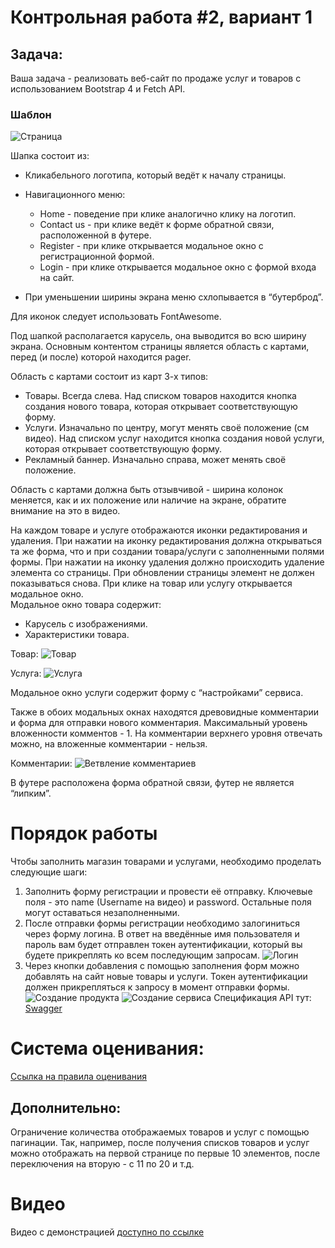 # Контрольная работа #2, вариант 1
## Задача:
 
Ваша задача - реализовать веб-сайт по продаже услуг и товаров с использованием Bootstrap 4 и Fetch API.


### Шаблон
![Страница](Task/1.png)

Шапка состоит из: 
* Кликабельного логотипа, который ведёт к началу страницы. 
* Навигационного меню: 
  * Home - поведение при клике аналогично клику на логотип. 
  * Contact us - при клике ведёт к форме обратной связи, расположенной в футере. 
  * Register - при клике открывается модальное окно с регистрационной формой.
  * Login - при клике открывается модальное окно с формой входа на сайт.
  
* При уменьшении ширины экрана меню схлопывается в “бутерброд”.

Для иконок следует использовать FontAwesome. 

Под шапкой располагается карусель, она выводится во всю ширину экрана. Основным контентом страницы является область с картами, перед (и после) которой находится pager. 

Область с картами состоит из карт 3-х типов: 
* Товары. Всегда слева. Над списком товаров находится кнопка создания нового товара, которая открывает соответствующую форму.
* Услуги. Изначально по центру, могут менять своё положение (см видео). Над списком услуг находится кнопка создания новой услуги, которая открывает соответствующую форму.
* Рекламный баннер. Изначально справа, может менять своё положение. 

Область с картами должна быть отзывчивой - ширина колонок меняется, как и их положение или наличие на экране, обратите внимание на это в видео. 

На каждом товаре и услуге отображаются иконки редактирования и удаления. При нажатии на иконку редактирования должна открываться та же форма, что и при создании товара/услуги с заполненными полями формы. При нажатии на иконку удаления должно происходить удаление элемента со страницы. При обновлении страницы элемент не должен показываться снова.
При клике на товар или услугу открывается модальное окно.  
Модальное окно товара содержит: 
* Карусель с изображениями.
* Характеристики товара.

Товар: 
![Товар](Task/3.png)

Услуга: 
![Услуга](Task/2.png)

Модальное окно услуги содержит форму с “настройками” сервиса. 

Также в обоих модальных окнах находятся древовидные комментарии и форма для отправки нового комментария. Максимальный уровень вложенности комментов - 1. На комментарии верхнего уровня отвечать можно, на вложенные комментарии - нельзя.

Комментарии:
![Ветвление комментариев](Task/4.png)

В футере расположена форма обратной связи, футер не является “липким”. 

# Порядок работы

Чтобы заполнить магазин товарами и услугами, необходимо проделать следующие шаги:
1) Заполнить форму регистрации и провести её отправку. Ключевые поля - это name (Username на видео) и password. Остальные поля могут оставаться незаполненными.
2) После отправки формы регистрации необходимо залогиниться через форму логина. В ответ на введённые имя пользователя и пароль вам будет отправлен токен аутентификации, который вы будете прикреплять ко всем последующим запросам.
![Логин](Task/5.png)
3) Через кнопки добавления с помощью заполнения форм можно добавлять на сайт новые товары и услуги. Токен аутентификации должен прикрепляться к запросу в момент отправки формы.
![Создание продукта](Task/6.png)
![Создание сервиса](Task/7.png)
Спецификация API тут: [Swagger](https://midterm2.front.kreosoft.space/index.html)
# Система оценивания: 
[Ссылка на правила оценивания](https://docs.google.com/document/d/1ixWN6nIsF1bz21QiXg4IfQKcr64zwSlIiAO0gsF-28g/edit?usp=sharing)
## Дополнительно: 
Ограничение количества отображаемых товаров и услуг с помощью пагинации. Так, например, после получения списков товаров и услуг можно отображать на первой странице по первые 10 элементов, после переключения на вторую - с 11 по 20 и т.д.

# Видео
Видео с демонстрацией [доступно по ссылке](https://drive.google.com/drive/folders/1nOSKIa53DTvuwgfJ7Tq2yWzcxG12IbOz?usp=sharing)